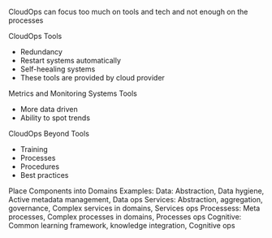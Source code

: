 CloudOps can focus too much on tools and tech and not enough on the processes

CloudOps Tools
- Redundancy
- Restart systems automatically
- Self-heealing systems
- These tools are provided by cloud provider

Metrics and Monitoring Systems Tools
- More data driven
- Ability to spot trends

CloudOps Beyond Tools
- Training
- Processes
- Procedures
- Best practices

Place Components into Domains
Examples:
Data: Abstraction, Data hygiene, Active metadata management, Data ops
Services: Abstraction, aggregation, governance, Complex services in domains, Services ops
Processess: Meta processes, Complex processes in domains, Processes ops
Cognitive: Common learning framework, knowledge integration, Cognitive ops